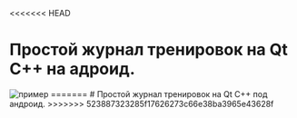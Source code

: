 <<<<<<< HEAD
# Простой журнал тренировок на Qt C++ на адроид.
<img src="primer.png" alt="пример">
=======
# Простой журнал тренировок на Qt C++ под  андроид.
>>>>>>> 523887323285f17626273c66e38ba3965e43628f
